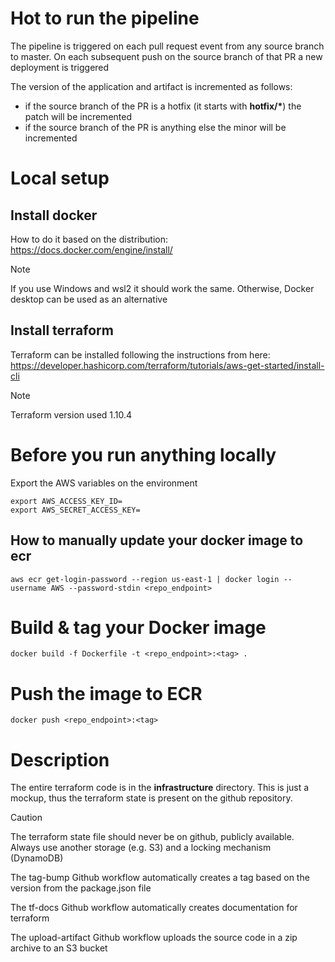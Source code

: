 # Hot to run the pipeline
The pipeline is triggered on each pull request event from any source branch to master. On each subsequent push on the source branch of that PR a new deployment is triggered

The version of the application and artifact is incremented as follows:
- if the source branch of the PR is a hotfix (it starts with **hotfix/\***) the patch will be incremented
- if the source branch of the PR is anything else the minor will be incremented

# Local setup

## Install docker
How to do it based on the distribution: https://docs.docker.com/engine/install/

> [!NOTE]
> If you use Windows and wsl2 it should work the same. Otherwise, Docker desktop can be used as an alternative

## Install terraform
Terraform can be installed following the instructions from here: https://developer.hashicorp.com/terraform/tutorials/aws-get-started/install-cli

> [!NOTE]
> Terraform version used 1.10.4

# Before you run anything locally

Export the AWS variables on the environment

```
export AWS_ACCESS_KEY_ID=
export AWS_SECRET_ACCESS_KEY=
```

## How to manually update your docker image to ecr

```
aws ecr get-login-password --region us-east-1 | docker login --username AWS --password-stdin <repo_endpoint>
```

# Build & tag your Docker image
```
docker build -f Dockerfile -t <repo_endpoint>:<tag> .
```

# Push the image to ECR
```
docker push <repo_endpoint>:<tag>
```
# Description

The entire terraform code is in the **infrastructure** directory. This is just a mockup, thus the terraform state is present on the github repository.

> [!CAUTION]
> The terraform state file should never be on github, publicly available. Always use another storage (e.g. S3) and a locking mechanism (DynamoDB)

The tag-bump Github workflow automatically creates a tag based on the version from the package.json file

The tf-docs Github workflow automatically creates documentation for terraform

The upload-artifact Github workflow uploads the source code in a zip archive to an S3 bucket
